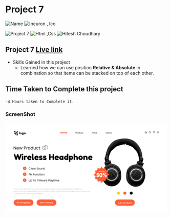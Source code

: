 # Project 7

![Name](https://img.shields.io/badge/-Ankit%20Shukla-blue)
![Ineuron , lco](https://img.shields.io/badge/Ineuron-%20lco-green)

![Project 7](https://img.shields.io/badge/-Project--7-%20orange)
![Html ,Css](https://img.shields.io/badge/html-%20Css-yellowgreen)
![Hitesh Choudhary](https://img.shields.io/badge/Hitesh-Choudhary-lightgrey)

## Project 7 [Live link](https://producthomep.netlify.app/)

- Skills Gained in this project 
    - Learned how we can use position **Relative & Absolute** in combination so that items can be stacked on top of each other. 
    

## Time Taken to Complete this project
    -4 Hours taken to Complete it.

### ScreenShot
![Desktop](./Screenshot/7.png)